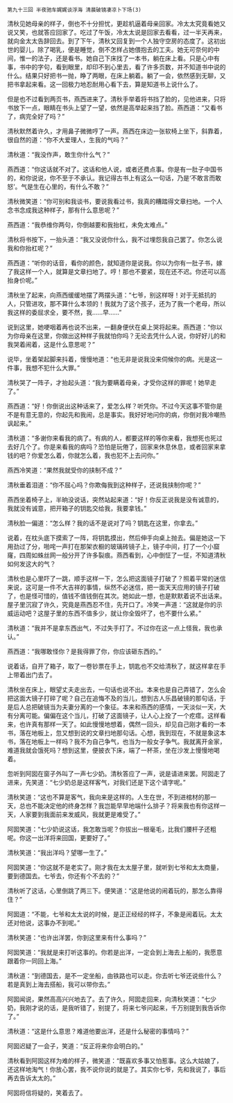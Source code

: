     第九十三回 半夜驰车娓娓谈浮海 清晨破镜凄凉卜下场(3) 

   清秋见她母亲的样子，倒也不十分担忧，更趁机逼着母亲回家。冷太太究竟看她又说又笑，也就答应回家了。吃过了午饭，冷太太说是回家去看看，过一半天再来，就向金太太告辞回去。到了下午，清秋又回复到一个人独守空房的态度了。这初出世的婴儿，除了喝乳，便是睡觉，倒不怎样占她偎抱去的工夫。她无可奈何的中间，惟一的法子，还是看书。她自己下床找了一本书，躺在床上看。只是心中有事，书中的字句，看到眼里，却印不到心里去，看了许多页数，并不知道书中说的什么。结果只好把书一抛，睁了两眼，在床上躺着。躺了一会，依然感到无聊，又把书拿起来看。这一回极力地忍耐用心看下去，算是知道书上说什么了。

   但是也不过看到两页书，燕西进来了。清秋手举着将书挡了脸的，见他进来，只将书放下一点，眼睛在书头上望了一望，依然是高举起来挡了脸。燕西道：“又看书了，病完全好了吗？”

   清秋默然着许久，才用鼻子微微哼了一声。燕西在床边一张软椅上坐下，斜靠着，很自然的道：“你不大爱理人，生我的气吗？”

   清秋道：“我没作声，敢生你什么气？”

   燕西道：“你这话就不对了。这话和他人说，或者还费点事。你是有一肚子中国书的，和你说说，你不至于不承认。我记得古书上有这么一句话，乃是‘不敢言而敢怒’。气是生在心里的，有什么不敢？”

   清秋微笑道：“你可别和我谈书，要说我看过书，我真的糟踏得文章扫地。一个人念书念成我这种样子，那有什么意思呢？”

   燕西道：“我恭维你两句，你倒越要和我抬杠，未免太难点。”

   清秋将书按下，一抬头道：“我又没说你什么，我不过埋怨我自己罢了。你怎么说我和你抬杠呢？”

   燕西道：“听你的话音，看你的颜色，就知道你是说我。你以为你有一肚子书，嫁了我这样一个人，就算是文章扫地了。哼！那也不要紧，现在还不迟。你还可以高抬身价呢。”

   清秋坐了起来，向燕西缓缓地摆了两摆头道：“七爷，别这样呀！对于无抵抗的人，只管进攻，那不算什么本领的！我就为了这个孩子，还为了我一个老母，所以我这样的委屈求全，要不然，我……早……”

   说到这里，她哽咽着再也说不出来，一翻身便伏在桌上哭将起来。燕西道：“你以为你母亲在这里，你做出这种样子我就怕你吗？无论去凭什么人说，你好好儿的和我哭着闹着，这是什么意思呢？”

   说毕，坐着架起脚来抖着，慢慢地道：“也无非是说我没来伺候你的病。光是这一件事，我想不犯什么大罪。”

   清秋哭了一阵子，才抬起头道：“我为要瞒着母亲，才受你这样的罪呢！她早走了。”

   燕西道：“好！你倒说出这种话来了，爱怎么样？听凭你。不过今天这事不管你是不是有意无意的，你起先和我闹，总是事实。我好好地问你的病，你倒对我冷嘲热讽起来。”

   清秋道：“多谢你来看我的病了。有病的人，都要这样的等你来看，我想死也死过去好几个了。你是来看我的病吗？恐怕是玩倦了，回家来休息休息，或者回家来拿钱的吧？你爱怎么着，你就怎么着，我也犯不上去问你。”

   燕西冷笑道：“果然我就受你的挟制不成？”

   清秋垂着泪道：“你不屈心吗？你欺侮我到这种样子，还说我挟制你呢？”

   燕西坐着椅子上，半晌没说话，突然站起来道：“好！你反正说我是没有诚意的，我就没有诚意，把开箱子的钥匙交给我，我要拿钱。”

   清秋脸一偏道：“怎么样？我的话不是说对了吗？钥匙在这里，你拿去。”

   说着，在枕头底下摸索了一阵，将钥匙摸出，然后伸手向桌上抛去。偏是她这一下用劲过了分，啪咤一声打在那架衣橱的玻璃砖镜子上，镜子中间，打了一个小窟窿，四周如蛛丝网一般分开了许多裂痕。燕西看到，心中倒怔了一怔，不知道清秋如何发这大的气？

   清秋也是心里吓了一跳，顺手这样一下，怎么把这面镜子打破了？照着平常的迷信来说，这可是一件不大吉祥的事情，纵然不必迷信，把一面天天应用的镜子打破了，也是怪可惜的，值钱不值钱倒在其次。她如此一想，也是默默着说不出话来。屋子里沉寂了许久，究竟是燕西忍不住，先开口了。冷笑一声道：“这就是你的示威运动吧？这屋子里的东西不值多少，就让你全毁坏了，也不要什么紧。”

   清秋道：“我并不是拿东西出气，不过失手打了。不过你在这一点上怪我，我也承认。”

   燕西道：“我哪敢怪你？是我得罪了你，你应该砸东西的。”

   说着话，自开了箱子，取了一卷钞票在手上，钥匙也不交给清秋了，就这样拿在手上带着出门去了。

   清秋坐在床上，眼望丈夫走出去，一句话也说不出。本来也是自己弄错了，怎么会把这面大镜子打碎了呢？自己在追悔不及的当儿，想到古人乐昌破镜的那句话，于是后人总把破镜当为夫妻分离的一个象征。本来和燕西的感情，一天淡似一天，大有分离可能。偏偏在这个当儿，打破了这面镜子，让人心上拴了一个疙瘩。这样看来，也许真有那样一天了。如此慢慢地想着，偶然一回头，却见自己刚才看的一本书，落在地板上，忽又想到说的文章扫地那句话。心想，我到现在，不就是象这本书，落在地板上一样吗？我不为自己争气，也当为一般女子争气。我就离开金家，难道我就会饿死吗？想到这里，便披衣下床，端了一杯茶，坐在沙发上慢慢地喝着。

   忽听到阿囡在窗子外叫了一声七少奶。清秋答应了一声，说是请进来罢。阿囡走了进来，先笑道：“七少奶总是这样客气，对我们还是下这个请字呢。”

   清秋笑道：“这也不算是客气，我向来是这样的。人生在世，不到进棺材的那一天，总也不能决定他的终身怎样？我岂能早早地端什么排子？将来我也有你这样一天，人家要到我面前来发威风，我就更是难受了。”

   阿囡笑道：“七少奶说这话，我怎敢当呢？你拔出一根毫毛，比我们腰杆子还粗呢。你这一出洋将来回国，更要好了。”

   清秋笑道：“我出洋吗？望哪一生了。”

   阿囡笑道：“你这就不是老实了。刚才我在太太屋子里，就听到七爷和太太商量，要到德国去。七爷去，你还有个不去的？”

   清秋听了这话，心里倒跳了两三下。便笑道：“这是他说的闹着玩的，那怎么靠得住？”

   阿囡道：“不能，七爷和太太说的时候，是正正经经的样子，不象是闹着玩。太太还对他说，这事办不到呢。”

   清秋笑道：“也许出洋罢，你到这里来有什么事吗？”

   阿囡笑道：“我就是来打听这事的。你若是出洋，一定会到上海去上船的，我愿意跟着你一同回上海。”

   清秋道：“到德国去，是不一定坐船，由铁路也可以走。你去听七爷还说些什么？若是真到上海去搭船，我可以带你去。”

   阿囡闻说，果然高高兴兴地去了。去了许久，阿囡走回来，向清秋笑道：“七少奶，我刚才说的话，是我听错了，别提了，将来七爷问起来，千万别提到我告诉你了。”

   清秋道：“这是什么意思？难道他要出洋，还是什么秘密的事情吗？”

   阿囡迟疑了一会子，笑道：“反正将来你会明白的。”

   清秋看到阿囡这样为难的样子，微笑道：“既喜欢多事又怕惹事。这么大姑娘了，还这样地淘气！你放心罢，我不说你说的就是了。其实你七爷，先和我说了，事后再去告诉太太的。”

   阿囡将信将疑的，笑着去了。

